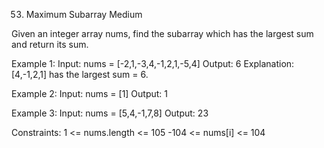 53. Maximum Subarray
Medium

Given an integer array nums, find the subarray which has the largest sum and return its sum.

Example 1:
Input: nums = [-2,1,-3,4,-1,2,1,-5,4]
Output: 6
Explanation: [4,-1,2,1] has the largest sum = 6.

Example 2:
Input: nums = [1]
Output: 1

Example 3:
Input: nums = [5,4,-1,7,8]
Output: 23

Constraints:
1 <= nums.length <= 105
-104 <= nums[i] <= 104
